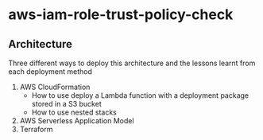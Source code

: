 # aws-iam-role-trust-policy-check

## Architecture

Three different ways to deploy this architecture and the lessons learnt from each deployment method
1. AWS CloudFormation
    - How to use deploy a Lambda function with a deployment package stored in a S3 bucket
    - How to use nested stacks
2. AWS Serverless Application Model
3. Terraform